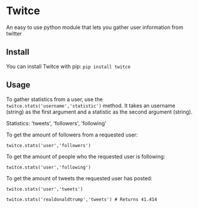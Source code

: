 # Twitce 
An easy to use python module that lets you gather user information from twitter

## Install
You can install Twitce with pip:
`pip install twitce`

## Usage
To gather statistics from a user, use the `twitce.stats('username','statistic')` method. 
It takes an username (string) as the first argument and a statistic as the second argument (string).

Statistics: 'tweets', 'followers', 'following'

To get the amount of followers from a requested user:

`twitce.stats('user','followers')`

To get the amount of people who the requested user is following:

`twitce.stats('user','following')`

To get the amount of tweets the requested user has posted:

`twitce.stats('user','tweets')`

`twitce.stats('realdonaldtrump','tweets')
    # Returns 41.414
`
